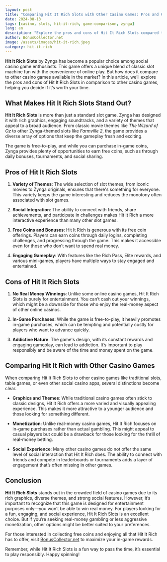 ```yaml
---
layout: post
title: "Comparing Hit It Rich Slots with Other Casino Games: Pros and Cons"
date: 2024-08-13
tags: [casino, slots, hit-it-rich, game-comparison, zynga]
lang: en
description: "Explore the pros and cons of Hit It Rich Slots compared to other popular casino games. Learn what sets this Zynga game apart in the world of social gaming."
author: BonusCollector.net
image: /assets/images/hit-it-rich.jpeg
category: hit-it-rich
---
```


**Hit It Rich Slots** by Zynga has become a popular choice among social casino game enthusiasts. This game offers a unique blend of classic slot machine fun with the convenience of online play. But how does it compare to other casino games available in the market? In this article, we’ll explore the pros and cons of Hit It Rich Slots in comparison to other casino games, helping you decide if it’s worth your time.

## What Makes Hit It Rich Slots Stand Out?

**Hit It Rich Slots** is more than just a standard slot game. Zynga has designed it with rich graphics, engaging soundtracks, and a variety of themes that appeal to a broad audience. From classic movie themes like *The Wizard of Oz* to other Zynga-themed slots like *Farmville 2*, the game provides a diverse array of options that keep the gameplay fresh and exciting.

The game is free-to-play, and while you can purchase in-game coins, Zynga provides plenty of opportunities to earn free coins, such as through daily bonuses, tournaments, and social sharing.

## Pros of Hit It Rich Slots

1. **Variety of Themes**: The wide selection of slot themes, from iconic movies to Zynga originals, ensures that there's something for everyone. This variety keeps the game interesting and reduces the monotony often associated with slot games.

2. **Social Integration**: The ability to connect with friends, share achievements, and participate in challenges makes Hit It Rich a more interactive experience than many other slot games.

3. **Free Coins and Bonuses**: Hit It Rich is generous with its free coin offerings. Players can earn coins through daily logins, completing challenges, and progressing through the game. This makes it accessible even for those who don’t want to spend real money.

4. **Engaging Gameplay**: With features like the Rich Pass, Elite rewards, and various mini-games, players have multiple ways to stay engaged and entertained.

## Cons of Hit It Rich Slots

1. **No Real Money Winnings**: Unlike some online casino games, Hit It Rich Slots is purely for entertainment. You can’t cash out your winnings, which might be a downside for those who enjoy the real-money aspect of other online casinos.

2. **In-Game Purchases**: While the game is free-to-play, it heavily promotes in-game purchases, which can be tempting and potentially costly for players who want to advance quickly.

3. **Addictive Nature**: The game's design, with its constant rewards and engaging gameplay, can lead to addiction. It’s important to play responsibly and be aware of the time and money spent on the game.

## Comparing Hit It Rich with Other Casino Games

When comparing Hit It Rich Slots to other casino games like traditional slots, table games, or even other social casino apps, several distinctions become clear.

- **Graphics and Themes**: While traditional casino games often stick to classic designs, Hit It Rich offers a more varied and visually appealing experience. This makes it more attractive to a younger audience and those looking for something different.

- **Monetization**: Unlike real-money casino games, Hit It Rich focuses on in-game purchases rather than actual gambling. This might appeal to casual players but could be a drawback for those looking for the thrill of real-money betting.

- **Social Experience**: Many other casino games do not offer the same level of social interaction that Hit It Rich does. The ability to connect with friends and compete in leaderboards or tournaments adds a layer of engagement that’s often missing in other games.

## Conclusion

**Hit It Rich Slots** stands out in the crowded field of casino games due to its rich graphics, diverse themes, and strong social features. However, it’s important to recognize that this game is designed for entertainment purposes only—you won’t be able to win real money. For players looking for a fun, engaging, and social experience, Hit It Rich Slots is an excellent choice. But if you’re seeking real-money gambling or less aggressive monetization, other options might be better suited to your preferences.

For those interested in collecting free coins and enjoying all that Hit It Rich has to offer, visit [BonusCollector.net](https://bonuscollector.net/hit-it-rich-free-coins/) to maximize your in-game rewards.

Remember, while Hit It Rich Slots is a fun way to pass the time, it’s essential to play responsibly. Happy spinning!